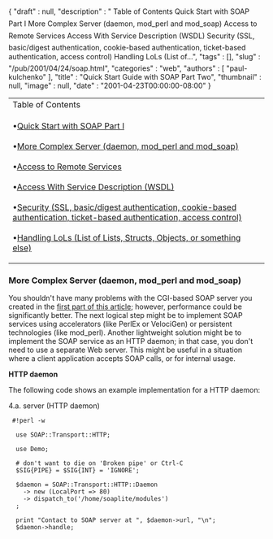 {
   "draft" : null,
   "description" : " Table of Contents Quick Start with SOAP Part I More Complex Server (daemon, mod_perl and mod_soap) Access to Remote Services Access With Service Description (WSDL) Security (SSL, basic/digest authentication, cookie-based authentication, ticket-based authentication, access control) Handling LoLs (List of...",
   "tags" : [],
   "slug" : "/pub/2001/04/24/soap.html",
   "categories" : "web",
   "authors" : [
      "paul-kulchenko"
   ],
   "title" : "Quick Start Guide with SOAP Part Two",
   "thumbnail" : null,
   "image" : null,
   "date" : "2001-04-23T00:00:00-08:00"
}



<table>
<colgroup>
<col width="100%" />
</colgroup>
<tbody>
<tr class="odd">
<td>Table of Contents</td>
</tr>
<tr class="even">
<td><p>•<a href="/pub/2001/01/soap.html">Quick Start with SOAP Part I</a><br />
<br />
•<a href="#more%20complex%20server%20(daemon,%20mod_perl%20and%20mod_soap)">More Complex Server (daemon, mod_perl and mod_soap)</a><br />
<br />
•<a href="#access%20to%20remote%20services">Access to Remote Services</a><br />
<br />
•<a href="#access%20with%20service%20description%20(wsdl)">Access With Service Description (WSDL)</a><br />
<br />
•<a href="#security%20(ssl,%20basic/digest%20authentication,%20cookiebased%20authentication,%20ticketbased%20authentication,%20access%20control)">Security (SSL, basic/digest authentication, cookie-based authentication, ticket-based authentication, access control)</a><br />
<br />
•<a href="#handling%20lols%20(list%20of%20lists,%20structs,%20objects,%20or%20something%20else)">Handling LoLs (List of Lists, Structs, Objects, or something else)</a><br />
</p></td>
</tr>
</tbody>
</table>

### <span id="more complex server (daemon, mod_perl and mod_soap)">More Complex Server (daemon, mod\_perl and mod\_soap)</span>

You shouldn't have many problems with the CGI-based SOAP server you created in the [first part of this article](/pub/2001/01/soap.html); however, performance could be significantly better. The next logical step might be to implement SOAP services using accelerators (like PerlEx or VelociGen) or persistent technologies (like mod\_perl). Another lightweight solution might be to implement the SOAP service as an HTTP daemon; in that case, you don't need to use a separate Web server. This might be useful in a situation where a client application accepts SOAP calls, or for internal usage.

**<span id="item_HTTP_daemon">HTTP daemon</span>**
  
The following code shows an example implementation for a HTTP daemon:

4.a. server (HTTP daemon)

     #!perl -w

      use SOAP::Transport::HTTP;

      use Demo;

      # don't want to die on 'Broken pipe' or Ctrl-C
      $SIG{PIPE} = $SIG{INT} = 'IGNORE';

      $daemon = SOAP::Transport::HTTP::Daemon
        -> new (LocalPort => 80)
        -> dispatch_to('/home/soaplite/modules')
      ;

      print "Contact to SOAP server at ", $daemon->url, "\n";
      $daemon->handle;
